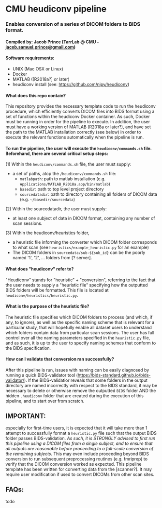 # CMU heudiconv pipeline 
### Enables conversion of a series of DICOM folders to BIDS format.
#### Compiled by: Jacob Prince (TarrLab @ CMU - jacob.samuel.prince@gmail.com)

#### Software requirements:
- UNIX (Mac OSX or Linux)
- Docker
- MATLAB ([R2018a?] or later)
- heudiconv install (see: https://github.com/nipy/heudiconv)

#### What does this repo contain?
This repository provides the necessary template code to run the heudiconv procedure, which efficiently converts DICOM files into BIDS format using a set of functions within the heudiconv Docker container. As such, Docker must be running in order for the pipeline to execute. In addition, the user must have a working version of MATLAB (R2018a or later?), and have set the path to the MATLAB installation correctly (see below) in order to execute the relevant functions automatically when the pipeline is run.

#### To run the pipeline, the user will execute the `heudiconv/commands.sh` file. Beforehand, there are several critical setup steps:
(1) Within the `heudiconv/commands.sh` file, the user must supply:
- a set of paths, atop the `/heudiconv/commands.sh` file:
    - `matlabpath`: path to matlab installation (e.g. `Applications/MATLAB_R2018a.app/bin/matlab`)
    - `basedir`: path to top level project directory
    - `sourcedatadir`: path to directory containing all folders of DICOM data (e.g. `~/basedir/sourcedata`)

(2) Within the sourcedatadir, the user must supply:
- at least one subject of data in DICOM format, containing any number of scan sessions.

(3) Within the heudiconv/heuristics folder,
- a heuristic file informing the converter which DICOM folder corresponds to what scan (see `heuristics/example_heuristic.py` for an example)
- The DICOM folders in `sourcedata/sub-${sub_id}` can be the poorly named '1', '2', ... folders from [? server].

#### What does "heudiconv" refer to?
"Heudiconv" stands for "heuristic" + "conversion", referring to the fact that the user needs to supply a "heuristic file" specifying how the outputted BIDS folders will be formatted. This file is located at `heudiconv/heuristics/heuristic.py`. 

#### What is the purpose of the heuristic file?
The heuristic file specifies which DICOM folders to process (and which, if any, to ignore), as well as the specific naming scheme that is relevant for a particular study, that will hopefully enable all dataset users to understand which folders contain data from particular scan sessions. The user has full control over all the naming parameters specified in the `heuristic.py` file, and as such, it is up to the user to specify naming schemes that conform to the BIDS specification. 

#### How can I validate that conversion ran successfully?
After this pipeline is run, issues with naming can be easily diagnosed by running a quick BIDS-validator tool (https://bids-standard.github.io/bids-validator/). If the BIDS-validatior reveals that some folders in the output directory are named incorrectly with respect to the BIDS standard, it may be necessary to delete or otherwise remove the outputted `BIDS` folder AND the hidden `.heudiconv` folder that are created during the execution of this pipeline, and to start over from scratch.

## IMPORTANT: 
especially for first-time users, it is expected that it will take more than 1 attempt to successfully format a `heuristic.py` file such that the output BIDS folder passes BIDS-validation. *As such, it is STRONGLY advised to first run this pipeline using a DICOM files from a single subject, and to ensure that all outputs are reasonable before proceeding to a full-scale conversion of the remaining subjects.* This may even include proceeding beyond BIDS conversion to run subsequent preprocessing routines (e.g. fmriprep) to verify that the DICOM conversion worked as expected. This pipeline template has been written for converting data from the [scanner?]. It may require user modification if used to convert DICOMs from other scan sites.

## FAQs:

todo
